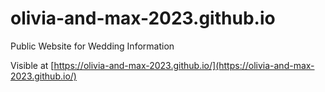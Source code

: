 # olivia-and-max-2023.github.io
Public Website for Wedding Information

Visible at [https://olivia-and-max-2023.github.io/](https://olivia-and-max-2023.github.io/)
